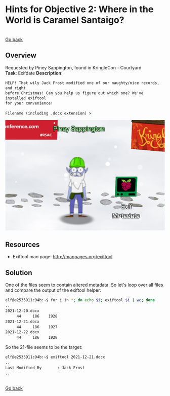 # Hints for Objective 2: Where in the World is Caramel Santaigo?

<br>[Go back](Hints.md)

## Overview
Requested by Piney Sappington, found in KringleCon - Courtyard
<br>
**Task**: Exifdate
**Description**: 

```
HELP! That wily Jack Frost modified one of our naughty/nice records, and right 
before Christmas! Can you help us figure out which one? We've installed exiftool
for your convenience!

Filename (including .docx extension) > 
```

![Piney Sappington](/Piney_Sappington.png)

## Resources
* Exiftool man page: http://manpages.org/exiftool

## Solution

One of the files seem to contain altered metadata. So let's loop over all files and compare the output of the exiftool helper:

``` bash
elf@e2533911c94b:~$ for i in *; do echo $i; exiftool $i | wc; done
..
2021-12-20.docx
     44     186    1928
2021-12-21.docx
     44     186    1927
2021-12-22.docx
     44     186    1928
```

So the 21-file seems to be the target:

``` bash
elf@e2533911c94b:~$ exiftool 2021-12-21.docx
..
Last Modified By       : Jack Frost
..
```

<br>[Go back](Hints.md)
